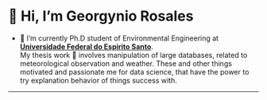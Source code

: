 <!-- background: #5bc0de -->
<!-- color: #44647b -->
<!-- font: futura -->

# 👋 Hi, I’m Georgynio Rosales

* 🌱 I’m currently Ph.D student of Environmental Engineering at **[Universidade Federal do Espirito Santo](https://engenhariaambiental.ufes.br/en)**. \
My thesis work 📖 involves manipulation of large databases, related to meteorological observation and weather. These and other things motivated and
passionate me for data science, that have the power to try explanation behavior of things success with.
---
<!---
georgynio/georgynio is a ✨ special ✨ repository because its `README.md` (this file) appears on your GitHub profile.
You can click the Preview link to take a look at your changes.
--->
